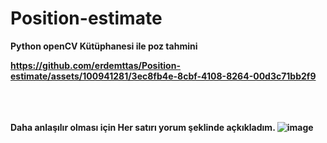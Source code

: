 # Position-estimate
<b>Python openCV Kütüphanesi ile poz tahmini<b>

https://github.com/erdemttas/Position-estimate/assets/100941281/3ec8fb4e-8cbf-4108-8264-00d3c71bb2f9

<br><br><br>
Daha anlaşılır olması için Her satırı yorum şeklinde açkıkladım.
![image](https://github.com/erdemttas/Position-estimate/assets/100941281/b927967f-f1ed-4099-a1ec-e300e0c1a29f)
